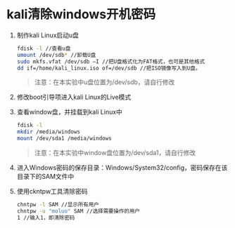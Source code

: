 # kali清除windows开机密码
1. 制作kali Linux启动u盘

    ```bash
    fdisk -l //查看u盘
    umount /dev/sdb* //卸载U盘
    sudo mkfs.vfat /dev/sdb –I //把U盘格式化为FAT格式，也可是其他格式
    dd if=/home/kali_linux.iso of=/dev/sdb //把ISO镜像写入到U盘。
    ```

    > 注意：在本实验中u盘位置为/dev/sdb，请自行修改

2. 修改boot引导项进入kali Linux的Live模式

3. 查看window盘，并挂载到kali Linux中
    ```bash
    fdisk -l
    mkdir /media/windows
    mount /dev/sda1 /media/windows
    ```

    > 注意：在本实验中window盘位置为/dev/sda1，请自行修改

4. 进入Windows密码的保存目录：Windows/System32/config，密码保存在该目录下的SAM文件中

5. 使用ckntpw工具清除密码

    ```bash
    chntpw -l SAM //显示所有用户
    chntpw -u "moluo" SAM //选择需要操作的用户
    1 //输入1，即清除密码
    ```

    
